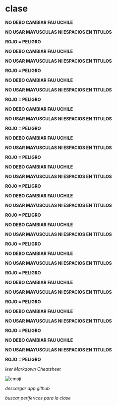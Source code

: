 # clase

**NO DEBO CAMBIAR FAU UCHILE**

**NO USAR MAYUSCULAS NI ESPACIOS EN TITULOS**

**ROJO = PELIGRO**

**NO DEBO CAMBIAR FAU UCHILE**

**NO USAR MAYUSCULAS NI ESPACIOS EN TITULOS**

**ROJO = PELIGRO**

**NO DEBO CAMBIAR FAU UCHILE**

**NO USAR MAYUSCULAS NI ESPACIOS EN TITULOS**

**ROJO = PELIGRO**

**NO DEBO CAMBIAR FAU UCHILE**

**NO USAR MAYUSCULAS NI ESPACIOS EN TITULOS**

**ROJO = PELIGRO**

**NO DEBO CAMBIAR FAU UCHILE**

**NO USAR MAYUSCULAS NI ESPACIOS EN TITULOS**

**ROJO = PELIGRO**

**NO DEBO CAMBIAR FAU UCHILE**

**NO USAR MAYUSCULAS NI ESPACIOS EN TITULOS**

**ROJO = PELIGRO**

**NO DEBO CAMBIAR FAU UCHILE**

**NO USAR MAYUSCULAS NI ESPACIOS EN TITULOS**

**ROJO = PELIGRO**

**NO DEBO CAMBIAR FAU UCHILE**

**NO USAR MAYUSCULAS NI ESPACIOS EN TITULOS**

**ROJO = PELIGRO**

**NO DEBO CAMBIAR FAU UCHILE**

**NO USAR MAYUSCULAS NI ESPACIOS EN TITULOS**

**ROJO = PELIGRO**

**NO DEBO CAMBIAR FAU UCHILE**

**NO USAR MAYUSCULAS NI ESPACIOS EN TITULOS**

**ROJO = PELIGRO**

**NO DEBO CAMBIAR FAU UCHILE**

**NO USAR MAYUSCULAS NI ESPACIOS EN TITULOS**

**ROJO = PELIGRO**

**NO DEBO CAMBIAR FAU UCHILE**

**NO USAR MAYUSCULAS NI ESPACIOS EN TITULOS**

**ROJO = PELIGRO**


*leer Markdown Cheatsheet*

![emoji](.emoji.jpg)


*descargar app github*

*buscar perifericos para la clase*


